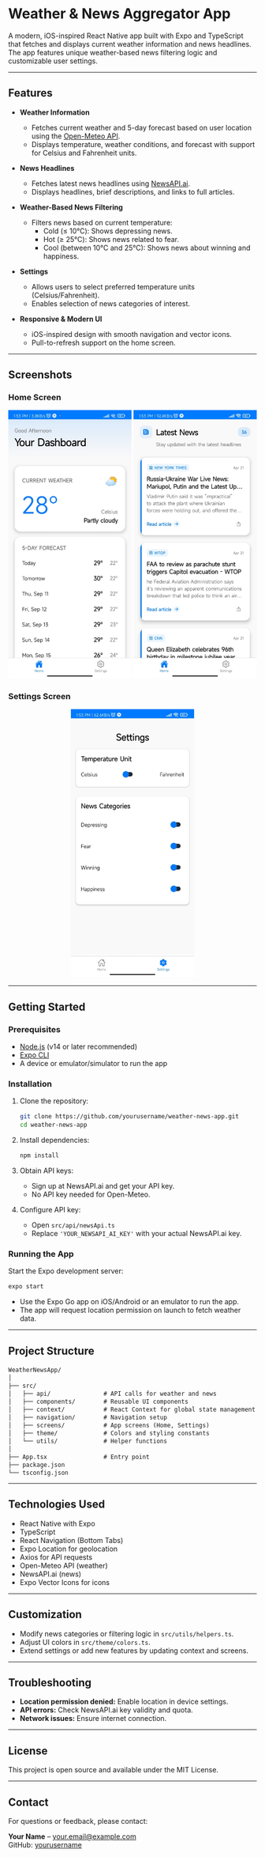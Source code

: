 # Weather & News Aggregator App

A modern, iOS-inspired React Native app built with Expo and TypeScript that fetches and displays current weather information and news headlines. The app features unique weather-based news filtering logic and customizable user settings.

---

## Features

- **Weather Information**
  - Fetches current weather and 5-day forecast based on user location using the [Open-Meteo API](https://open-meteo.com/en/docs).
  - Displays temperature, weather conditions, and forecast with support for Celsius and Fahrenheit units.

- **News Headlines**
  - Fetches latest news headlines using [NewsAPI.ai](https://newsapi.ai/).
  - Displays headlines, brief descriptions, and links to full articles.

- **Weather-Based News Filtering**
  - Filters news based on current temperature:
    - Cold (≤ 10°C): Shows depressing news.
    - Hot (≥ 25°C): Shows news related to fear.
    - Cool (between 10°C and 25°C): Shows news about winning and happiness.

- **Settings**
  - Allows users to select preferred temperature units (Celsius/Fahrenheit).
  - Enables selection of news categories of interest.

- **Responsive & Modern UI**
  - iOS-inspired design with smooth navigation and vector icons.
  - Pull-to-refresh support on the home screen.

---

## Screenshots


### Home Screen
<p align="center">
  <img src="assets/screenshots/home1.jpeg" width="250"/>
  <img src="assets/screenshots/home2.jpeg" width="250"/>
</p>

### Settings Screen
<p align="center">
  <img src="assets/screenshots/settings.jpeg" width="250"/>
</p>

---

## Getting Started

### Prerequisites

- [Node.js](https://nodejs.org/) (v14 or later recommended)  
- [Expo CLI](https://docs.expo.dev/get-started/installation/)  
- A device or emulator/simulator to run the app  

### Installation

1. Clone the repository:

   ```bash
   git clone https://github.com/yourusername/weather-news-app.git
   cd weather-news-app
   ```

2. Install dependencies:

   ```bash
   npm install
   ```

3. Obtain API keys:
   - Sign up at NewsAPI.ai and get your API key.  
   - No API key needed for Open-Meteo.  

4. Configure API key:
   - Open `src/api/newsApi.ts`  
   - Replace `'YOUR_NEWSAPI_AI_KEY'` with your actual NewsAPI.ai key.  

### Running the App

Start the Expo development server:

```bash
expo start
```

- Use the Expo Go app on iOS/Android or an emulator to run the app.  
- The app will request location permission on launch to fetch weather data.  

---

## Project Structure

```
WeatherNewsApp/
│
├── src/
│   ├── api/               # API calls for weather and news
│   ├── components/        # Reusable UI components
│   ├── context/           # React Context for global state management
│   ├── navigation/        # Navigation setup
│   ├── screens/           # App screens (Home, Settings)
│   ├── theme/             # Colors and styling constants
│   └── utils/             # Helper functions
│
├── App.tsx                # Entry point
├── package.json
└── tsconfig.json
```

---

## Technologies Used

- React Native with Expo  
- TypeScript  
- React Navigation (Bottom Tabs)  
- Expo Location for geolocation  
- Axios for API requests  
- Open-Meteo API (weather)  
- NewsAPI.ai (news)  
- Expo Vector Icons for icons  

---

## Customization

- Modify news categories or filtering logic in `src/utils/helpers.ts`.  
- Adjust UI colors in `src/theme/colors.ts`.  
- Extend settings or add new features by updating context and screens.  

---

## Troubleshooting

- **Location permission denied:** Enable location in device settings.  
- **API errors:** Check NewsAPI.ai key validity and quota.  
- **Network issues:** Ensure internet connection.  

---

## License

This project is open source and available under the MIT License.

---

## Contact

For questions or feedback, please contact:

**Your Name** – your.email@example.com  
GitHub: [yourusername](https://github.com/yourusername)
